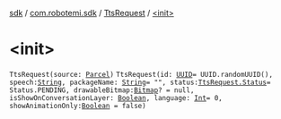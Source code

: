 [sdk](../../index.md) / [com.robotemi.sdk](../index.md) / [TtsRequest](index.md) / [&lt;init&gt;](./-init-.md)

# &lt;init&gt;

`TtsRequest(source: `[`Parcel`](https://developer.android.com/reference/android/os/Parcel.html)`)`
`TtsRequest(id: `[`UUID`](https://developer.android.com/reference/java/util/UUID.html)` = UUID.randomUUID(), speech: `[`String`](https://kotlinlang.org/api/latest/jvm/stdlib/kotlin/-string/index.html)`, packageName: `[`String`](https://kotlinlang.org/api/latest/jvm/stdlib/kotlin/-string/index.html)` = "", status: `[`TtsRequest.Status`](-status/index.md)` = Status.PENDING, drawableBitmap: `[`Bitmap`](https://developer.android.com/reference/android/graphics/Bitmap.html)`? = null, isShowOnConversationLayer: `[`Boolean`](https://kotlinlang.org/api/latest/jvm/stdlib/kotlin/-boolean/index.html)`, language: `[`Int`](https://kotlinlang.org/api/latest/jvm/stdlib/kotlin/-int/index.html)` = 0, showAnimationOnly: `[`Boolean`](https://kotlinlang.org/api/latest/jvm/stdlib/kotlin/-boolean/index.html)` = false)`